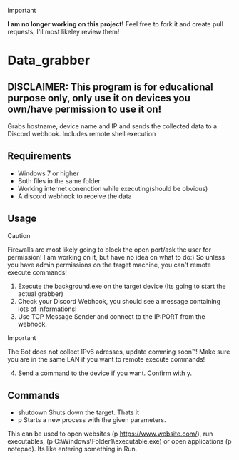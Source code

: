 > [!IMPORTANT]
> **I am no longer working on this project!**
> Feel free to fork it and create pull requests, I'll most likeley review them!
# Data_grabber
## DISCLAIMER: This program is for educational purpose only, only use it on devices you own/have permission to use it on!
Grabs hostname, device name and IP and sends the collected data to a Discord webhook.
Includes remote shell execution
## Requirements
- Windows 7 or higher
- Both files in the same folder
- Working internet conenction while executing(should be obvious)
-  A discord webhook to receive the data
## Usage
> [!CAUTION]
> Firewalls are most likely going to block the open port/ask the user for permission!
> I am working on it, but have no idea on what to do:)
> So unless you have admin permissions on the target machine, you can't remote execute commands!
1. Execute the background.exe on the target device (Its going to start the actual grabber)
2. Check your Discord Webhook, you should see a message containing lots of informations!
3. Use TCP Message Sender and connect to the IP:PORT from the webhook.
> [!IMPORTANT]
> The Bot does not collect IPv6 adresses, update comming soon™!
> Make sure you are in the same LAN if you want to remote execute commands!
4. Send a command to the device if you want. Confirm with y.
## Commands
- shutdown   Shuts down the target. Thats it
- p <parameter>   Starts a new process with the given parameters.

This can be used to open websites (p https://www.website.com/), run executables, (p C:\Windows\Folder1\executable.exe) 
or open applications (p notepad). Its like entering something in Run.
